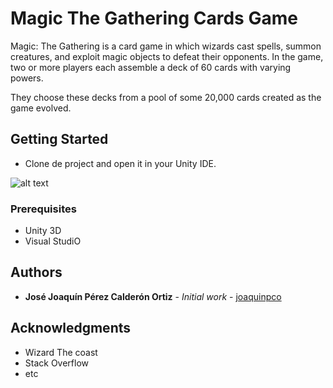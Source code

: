 # Magic The Gathering Cards Game

Magic: The Gathering is a card game in which wizards cast spells, summon creatures, and exploit magic objects to defeat their opponents. 
In the game, two or more players each assemble a deck of 60 cards with varying powers.
 
They choose these decks from a pool of some 20,000 cards created as the game evolved.

## Getting Started

* Clone de project and open it in your Unity IDE.

![alt text](https://user-images.githubusercontent.com/5908629/75096271-4cce3e80-559e-11ea-80f9-a2eb1056d03a.png)

### Prerequisites

- Unity 3D
- Visual StudiO

## Authors

* **José Joaquín Pérez Calderón Ortiz** - *Initial work* - [joaquinpco](https://github.com/joaquinpco)

## Acknowledgments

* Wizard The coast
* Stack Overflow
* etc

